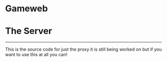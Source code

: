 # Gameweb
# The Server
<hr>
This is the source code for just the proxy it is still being worked on but if you want to use this at all you can!
